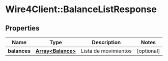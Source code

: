 # Wire4Client::BalanceListResponse

## Properties
Name | Type | Description | Notes
------------ | ------------- | ------------- | -------------
**balances** | [**Array&lt;Balance&gt;**](Balance.md) | Lista de movimientos | [optional] 


